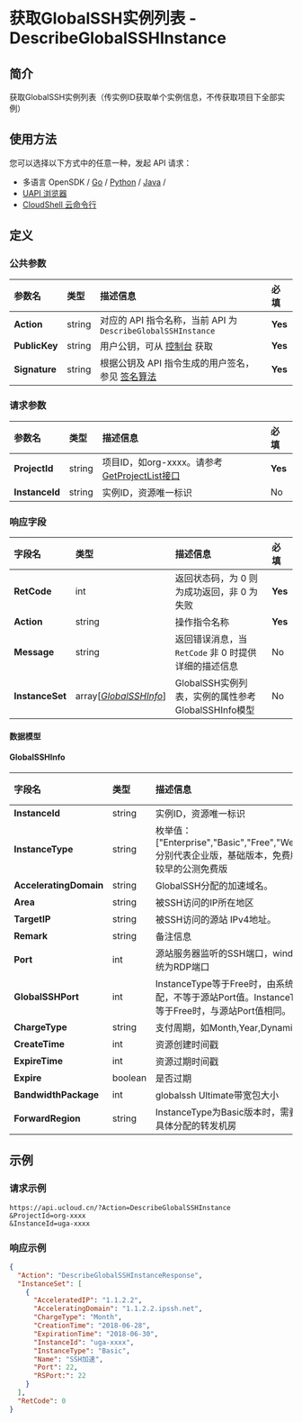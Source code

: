 # 获取GlobalSSH实例列表 - DescribeGlobalSSHInstance

## 简介

获取GlobalSSH实例列表（传实例ID获取单个实例信息，不传获取项目下全部实例）






## 使用方法

您可以选择以下方式中的任意一种，发起 API 请求：
- 多语言 OpenSDK / [Go](https://github.com/ucloud/ucloud-sdk-go) / [Python](https://github.com/ucloud/ucloud-sdk-python3) / [Java](https://github.com/ucloud/ucloud-sdk-java) /
- [UAPI 浏览器](https://console.ucloud.cn/uapi/detail?id=DescribeGlobalSSHInstance)
- [CloudShell 云命令行](https://shell.ucloud.cn/)


## 定义

### 公共参数

| 参数名 | 类型 | 描述信息 | 必填 |
|:---|:---|:---|:---|
| **Action**     | string  | 对应的 API 指令名称，当前 API 为 `DescribeGlobalSSHInstance`                        | **Yes** |
| **PublicKey**  | string  | 用户公钥，可从 [控制台](https://console.ucloud.cn/uapi/apikey) 获取                                             | **Yes** |
| **Signature**  | string  | 根据公钥及 API 指令生成的用户签名，参见 [签名算法](api/summary/signature.md)  | **Yes** |

### 请求参数

| 参数名 | 类型 | 描述信息 | 必填 |
|:---|:---|:---|:---|
| **ProjectId** | string | 项目ID，如org-xxxx。请参考[GetProjectList接口](https://docs.ucloud.cn/api/summary/get_project_list) |**Yes**|
| **InstanceId** | string | 实例ID，资源唯一标识 |No|

### 响应字段

| 字段名 | 类型 | 描述信息 | 必填 |
|:---|:---|:---|:---|
| **RetCode** | int | 返回状态码，为 0 则为成功返回，非 0 为失败 |**Yes**|
| **Action** | string | 操作指令名称 |**Yes**|
| **Message** | string | 返回错误消息，当 `RetCode` 非 0 时提供详细的描述信息 |No|
| **InstanceSet** | array[[*GlobalSSHInfo*](#GlobalSSHInfo)] | GlobalSSH实例列表，实例的属性参考GlobalSSHInfo模型 |No|

#### 数据模型


#### GlobalSSHInfo

| 字段名 | 类型 | 描述信息 | 必填 |
|:---|:---|:---|:---|
| **InstanceId** | string | 实例ID，资源唯一标识 |**Yes**|
| **InstanceType** | string | 枚举值：["Enterprise","Basic","Free","Welfare"], 分别代表企业版，基础版本，免费版本，较早的公测免费版 |**Yes**|
| **AcceleratingDomain** | string | GlobalSSH分配的加速域名。 |**Yes**|
| **Area** | string | 被SSH访问的IP所在地区 |**Yes**|
| **TargetIP** | string | 被SSH访问的源站 IPv4地址。 |**Yes**|
| **Remark** | string | 备注信息 |**Yes**|
| **Port** | int | 源站服务器监听的SSH端口，windows系统为RDP端口 |**Yes**|
| **GlobalSSHPort** | int | InstanceType等于Free时，由系统自动分配，不等于源站Port值。InstanceType不等于Free时，与源站Port值相同。 |**Yes**|
| **ChargeType** | string | 支付周期，如Month,Year,Dynamic等 |**Yes**|
| **CreateTime** | int | 资源创建时间戳 |**Yes**|
| **ExpireTime** | int | 资源过期时间戳 |**Yes**|
| **Expire** | boolean | 是否过期 |**Yes**|
| **BandwidthPackage** | int | globalssh Ultimate带宽包大小 |No|
| **ForwardRegion** | string | InstanceType为Basic版本时，需要展示具体分配的转发机房 |No|

## 示例

### 请求示例
    
```
https://api.ucloud.cn/?Action=DescribeGlobalSSHInstance
&ProjectId=org-xxxx
&InstanceId=uga-xxxx
```

### 响应示例
    
```json
{
  "Action": "DescribeGlobalSSHInstanceResponse",
  "InstanceSet": [
    {
      "AcceleratedIP": "1.1.2.2",
      "AcceleratingDomain": "1.1.2.2.ipssh.net",
      "ChargeType": "Month",
      "CreationTime": "2018-06-28",
      "ExpirationTime": "2018-06-30",
      "InstanceId": "uga-xxxx",
      "InstanceType": "Basic",
      "Name": "SSH加速",
      "Port": 22,
      "RSPort:": 22
    }
  ],
  "RetCode": 0
}
```





